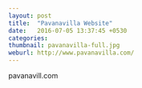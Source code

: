 ```yaml
---
layout: post
title:  "Pavanavilla Website"
date:   2016-07-05 13:37:45 +0530
categories: 
thumbnail: pavanavilla-full.jpg
weburl: http://www.pavanavilla.com/
---
```

pavanavill.com